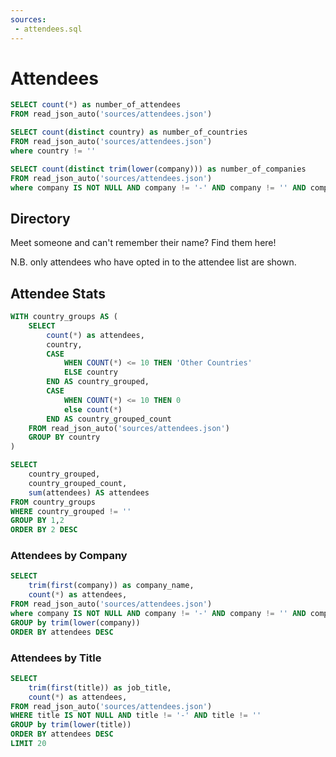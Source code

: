 ```yaml
---
sources:
 - attendees.sql
---
```



# Attendees


```sql number_of_attendees
SELECT count(*) as number_of_attendees
FROM read_json_auto('sources/attendees.json')
```

```sql number_of_countries
SELECT count(distinct country) as number_of_countries
FROM read_json_auto('sources/attendees.json')
where country != ''
```

```sql number_of_companies
SELECT count(distinct trim(lower(company))) as number_of_companies
FROM read_json_auto('sources/attendees.json')
where company IS NOT NULL AND company != '-' AND company != '' AND company != 'N/A'
```

<BigValue
    data={number_of_attendees}
    value=number_of_attendees
    title="# Attendees"
/>

<BigValue
    data={number_of_countries}
    value=number_of_countries
    title="# Countries"
/>

<BigValue
    data={number_of_companies}
    value=number_of_companies
    title="# Companies"
/>

## Directory

Meet someone and can't remember their name? Find them here!

N.B. only attendees who have opted in to the attendee list are shown.

<DataTable data={attendees} rows=10 search link=attendee_id>
    <Column id=photo_url contentType=image height=20px title=" "/>
    <Column id=first_name/>
    <Column id=last_name/>
    <Column id=company/>
    <Column id=title/>
    <Column id=country/>
    <Column id=state/>
    <Column id=linkedin contentType=link/>
    <Column id=twitter/>
    <Column id=website contentType=link/>
    <Column id=summary/>
</DataTable>

## Attendee Stats



```sql attendees_by_country
WITH country_groups AS (
    SELECT 
        count(*) as attendees,
        country, 
        CASE 
            WHEN COUNT(*) <= 10 THEN 'Other Countries'
            ELSE country 
        END AS country_grouped,
        CASE 
            WHEN COUNT(*) <= 10 THEN 0
            else count(*)
        END AS country_grouped_count
    FROM read_json_auto('sources/attendees.json')
    GROUP BY country
)

SELECT 
    country_grouped, 
    country_grouped_count,
    sum(attendees) AS attendees
FROM country_groups
WHERE country_grouped != ''
GROUP BY 1,2
ORDER BY 2 DESC
```

<BarChart
    title="Attendees by Country"
    data={attendees_by_country}
    x=country_grouped
    y=attendees
    sort=false
    swapXY
/>

### Attendees by Company

```sql attendees_by_company
SELECT 
    trim(first(company)) as company_name,
    count(*) as attendees,
FROM read_json_auto('sources/attendees.json')
where company IS NOT NULL AND company != '-' AND company != '' AND company != 'N/A'
GROUP by trim(lower(company))
ORDER BY attendees DESC
```

<DataTable data={attendees_by_company} search/>

### Attendees by Title

```sql attendees_by_title
SELECT 
    trim(first(title)) as job_title,
    count(*) as attendees,
FROM read_json_auto('sources/attendees.json')
WHERE title IS NOT NULL AND title != '-' AND title != ''
GROUP by trim(lower(title))
ORDER BY attendees DESC
LIMIT 20
```

<BarChart
    data={attendees_by_title}
    x=job_title
    y=attendees
    swapXY
/>




